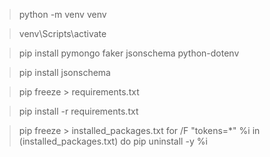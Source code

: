 > python -m venv venv

> venv\Scripts\activate

> pip install pymongo faker jsonschema python-dotenv

> pip install jsonschema

> pip freeze > requirements.txt

> pip install -r requirements.txt

> pip freeze > installed_packages.txt for /F "tokens=*" %i in (installed_packages.txt) do pip uninstall -y %i
